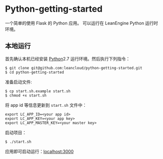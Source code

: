 # Python-getting-started

一个简单的使用 Flask 的 Python 应用。
可以运行在 LeanEngine Python 运行时环境。

## 本地运行

首先确认本机已经安装 [Python](http://python.org/)2.7 运行环境。然后执行下列指令：

```
$ git clone git@github.com:leancloud/python-getting-started.git
$ cd python-getting-started
```

准备启动文件:

```
$ cp start.sh.example start.sh
$ chmod +x start.sh
```

将 app id 等信息更新到 `start.sh` 文件中：

```
export LC_APP_ID=<your app id>
export LC_APP_KEY=<your app key>
export LC_APP_MASTER_KEY=<your master key>
```

启动项目：

```
$ ./start.sh
```

应用即可启动运行：[localhost:3000](http://localhost:3000)

